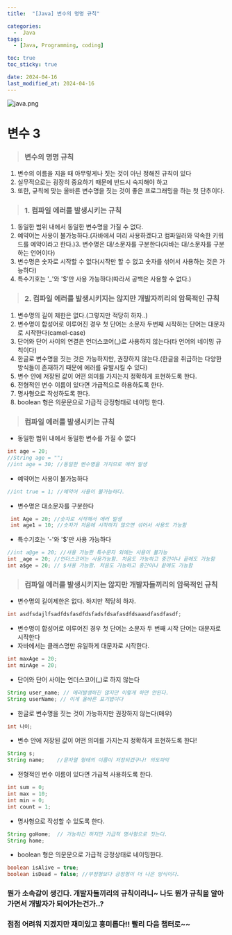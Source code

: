 ```yaml
---
title:  "[Java] 변수의 명명 규칙" 

categories:
  -  Java
tags:
  - [Java, Programming, coding]

toc: true
toc_sticky: true

date: 2024-04-16
last_modified_at: 2024-04-16
---
```


![java.png](..%2Fassets%2Fimg%2Fjava.png)

# 변수 3

> ### 변수의 명명 규칙
1. 변수의 이름을 지을 때 아무렇게나 짓는 것이 아닌 정해진 규칙이 있다
2. 실무적으로는 굉장히 중요하기 때문에 반드시 숙지해야 하고
3. 또한, 규칙에 맞는 올바른 변수명을 짓는 것이 좋은 프로그래밍을 하는 첫 단추이다.

> ### 1. 컴파일 에러를 발생시키는 규칙
1. 동일한 범위 내에서 동일한 변수명을 가질 수 없다.
2. 예약어는 사용이 불가능하다.(자바에서 미리 사용하겠다고 컴파일러와 약속한 키워드를 예약이라고 한다.)3.  변수명은 대/소문자를 구분한다(자바는 대/소문자를 구분하는 언어이다)
4. 변수명은 숫자로 시작할 수 없다(시작만 할 수 없고 숫자를 섞어서 사용하는 것은 가능하다)
5. 특수기호는 '_'와 '$'만 사용 가능하다(따라서 공백은 사용할 수 없다.) 

> ### 2. 컴파일 에러를 발생시키지는 않지만 개발자끼리의 암묵적인 규칙 
1. 변수명의 길이 제한은 없다.(그렇지만 적당히 하자..)
2. 변수명이 합성어로 이루어진 경우 첫 단어는 소문자 두번째 시작하는 단어는 대문자로 시작한다(camel-case)
3. 단어와 단어 사이의 연결은 언더스코어(_)로 사용하지 않는다(타 언어의 네이밍 규칙이다)
4. 한글로 변수명을 짓는 것은 가능하지만, 권장하지 않는다.(한글을 취급하는 다양한 방식들이 존재하기 때문에 에러를 유발시킬 수 있다)
5. 변수 안에 저장된 값이 어떤 의미를 가지는지 정확하게 표현하도록 한다.
6. 전형적인 변수 이름이 있다면 가급적으로 하용하도록 한다.
7. 명사형으로 작성하도록 한다.
8. boolean 형은 의문문으로 가급적 긍정형태로 네이밍 한다.

> ### 컴파일 에러를 발생시키는 규칙
- 동일한 범위 내에서 동일한 변수를 가질 수 없다

~~~java
int age = 20;
//String age = "";
//int age = 30; //동일한 변수명을 가지므로 에러 발생
~~~

- 예약어는 사용이 불가능하다

~~~java
//int true = 1; //예약어 사용이 불가능하다.
~~~

- 변수명은 대소문자를 구분한다

~~~java
 int Age = 20; //숫자로 시작해서 에러 발생
 int age1 = 10; //숫자가 처음에 시작하지 않으면 섞어서 사용도 가능함
~~~

- 특수기호는 '-'와 '$'만 사용 가능하다

~~~java
//int a@ge = 20; //사용 가능한 특수문자 외에는 사용이 불가능
int _age = 20; //언더스코어는 사용가능함. 처음도 가능하고 중간이나 끝에도 가능함
int a$ge = 20; // $사용 가능함. 처음도 가능하고 중간이나 끝에도 가능함
~~~

> ### 컴파일 에러를 발생시키지는 않지만 개발자들끼리의 암묵적인 규칙
- 변수명의 길이제한은 없다. 하지만 적당히 하자.

~~~java
int asdfsdajlfsadfdsfasdfdsfadsfdsafasdfdsaasdfasdfasdf;
~~~

- 변수명이 합성어로 이루어진 경우 첫 단어는 소문자 두 번째 시작 단어는 대문자로 시작한다
- 자바에서는 클래스명만 유일하게 대문자로 시작한다.

~~~java
int maxAge = 20;
int minAge = 20;
~~~

- 단어와 단어 사이는 언더스코어(_)로 하지 않는다

~~~java
String user_name; // 에러발생하진 않지만 이렇게 하면 안된다.
String userName; // 이게 올바른 표기법이다
~~~

- 한글로 변수명을 짓는 것이 가능하지만 권장하지 않는다(매우)

~~~java
int 나이;
~~~

- 변수 안에 저장된 값이 어떤 의미를 가지는지 정확하게 표현하도록 한다!

~~~java
String s;
String name;    //문자열 형태의 이름이 저장되겠구나! 의도파악
~~~

- 전형적인 변수 이름이 있다면 가급적 사용하도록 한다.

~~~java
int sum = 0;
int max = 10;
int min = 0;
int count = 1;
~~~

- 명사형으로 작성할 수 있도록 한다.

~~~java
String goHome;  // 가능하긴 하지만 가급적 명사형으로 짓는다.
String home;
~~~

- boolean 형은 의문문으로 가급적 긍정상태로 네이밍한다.

~~~java
boolean isAlive = true;
boolean isDead = false; //부정형보다 긍정형이 더 나은 방식이다.
~~~

### 뭔가 소속감이 생긴다. 개발자들끼리의 규칙이라니~ 나도 뭔가 규칙을 알아가면서 개발자가 되어가는건가..?

### 점점 어려워 지겠지만 재미있고 흥미롭다!! 빨리 다음 챕터로~~
